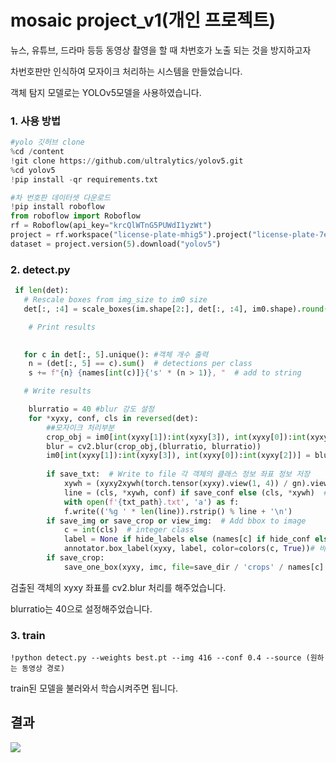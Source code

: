 # mosaic project_v1(개인 프로젝트)

뉴스, 유튜브, 드라마 등등 동영상 촬영을 할 때 차번호가 노출 되는 것을 방지하고자 

차번호판만 인식하여 모자이크 처리하는 시스템을 만들었습니다.

객체 탐지 모델로는 YOLOv5모델을 사용하였습니다.

### 1. 사용 방법

```python
#yolo 깃허브 clone
%cd /content
!git clone https://github.com/ultralytics/yolov5.git
%cd yolov5
!pip install -qr requirements.txt
```



```python
#차 번호판 데이터셋 다운로드
!pip install roboflow
from roboflow import Roboflow
rf = Roboflow(api_key="krcQlWTnG5PUWdI1yzWt")
project = rf.workspace("license-plate-mhig5").project("license-plate-7egee")
dataset = project.version(5).download("yolov5")
```

### 2. detect.py

```python
 if len(det):
   # Rescale boxes from img_size to im0 size
   det[:, :4] = scale_boxes(im.shape[2:], det[:, :4], im0.shape).round()

    # Print results
                

   for c in det[:, 5].unique(): #객체 개수 출력
    n = (det[:, 5] == c).sum()  # detections per class
    s += f"{n} {names[int(c)]}{'s' * (n > 1)}, "  # add to string

   # Write results

	blurratio = 40 #blur 강도 설정                
    for *xyxy, conf, cls in reversed(det):
        ##모자이크 처리부분
		crop_obj = im0[int(xyxy[1]):int(xyxy[3]), int(xyxy[0]):int(xyxy[2])]
        blur = cv2.blur(crop_obj,(blurratio, blurratio))
        im0[int(xyxy[1]):int(xyxy[3]), int(xyxy[0]):int(xyxy[2])] = blur
        
        if save_txt:  # Write to file 각 객체의 클래스 정보 좌표 정보 저장
            xywh = (xyxy2xywh(torch.tensor(xyxy).view(1, 4)) / gn).view(-1).tolist()  # normalized xywh
            line = (cls, *xywh, conf) if save_conf else (cls, *xywh)  # label format
            with open(f'{txt_path}.txt', 'a') as f:
            f.write(('%g ' * len(line)).rstrip() % line + '\n')
        if save_img or save_crop or view_img:  # Add bbox to image
            c = int(cls)  # integer class
            label = None if hide_labels else (names[c] if hide_conf else f'{names[c]}{conf:.2f}') #바운딩박스 
			annotator.box_label(xyxy, label, color=colors(c, True))# 바운딩 박스 표시
        if save_crop:
			save_one_box(xyxy, imc, file=save_dir / 'crops' / names[c] / f'{p.stem}.jpg', BGR=True)
```

검출된 객체의 xyxy 좌표를 cv2.blur 처리를 해주었습니다.

blurratio는 40으로 설정해주었습니다.



### 3. train

```
!python detect.py --weights best.pt --img 416 --conf 0.4 --source (원하는 동영상 경로)
```

train된 모델을 불러와서 학습시켜주면 됩니다.



## 결과

<img src="C:\Users\SeongWon\OneDrive\문서\GitHub\DeepLearing\Project\mosaic_YOLOv5\img">

